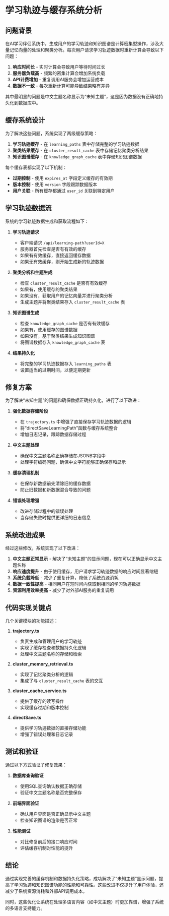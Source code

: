 # 学习轨迹与缓存系统分析

## 问题背景

在AI学习伴侣系统中，生成用户的学习轨迹和知识图谱是计算密集型操作，涉及大量记忆向量的处理和聚类分析。每次用户请求学习轨迹数据时重新计算会导致以下问题：

1. **响应时间长** - 实时计算会导致用户等待时间过长
2. **服务器负载高** - 频繁的密集计算会增加系统负载
3. **API计费增加** - 重复调用AI服务会增加运营成本
4. **数据不一致** - 每次重新计算可能导致结果略有差异

其中最明显的问题是中文主题名称显示为“未知主题”，这是因为数据没有正确地持久化到数据库中。

## 缓存系统设计

为了解决这些问题，系统实现了两级缓存策略：

1. **学习轨迹缓存** - 在 `learning_paths` 表中存储完整的学习轨迹数据
2. **聚类结果缓存** - 在 `cluster_result_cache` 表中存储记忆聚类分析结果
3. **知识图谱缓存** - 在 `knowledge_graph_cache` 表中存储知识图谱数据

每个缓存表都实现了以下机制：

- **过期控制** - 使用 `expires_at` 字段定义缓存的有效期
- **版本控制** - 使用 `version` 字段跟踪数据版本
- **用户关联** - 所有缓存都通过 `user_id` 关联到特定用户

## 学习轨迹数据流

系统的学习轨迹数据生成和获取流程如下：

1. **学习轨迹请求**
   - 客户端请求 `/api/learning-path?userId=X`
   - 服务器首先检查是否有有效的缓存
   - 如果有有效缓存，直接返回缓存数据
   - 如果无有效缓存，则开始生成新的轨迹数据

2. **聚类分析和主题生成**
   - 检查 `cluster_result_cache` 是否有有效缓存
   - 如果有，使用缓存的聚类结果
   - 如果没有，获取用户的记忆向量并进行聚类分析
   - 生成主题并将聚类结果存入 `cluster_result_cache` 表

3. **知识图谱生成**
   - 检查 `knowledge_graph_cache` 是否有有效缓存
   - 如果有，使用缓存的图谱数据
   - 如果没有，基于聚类结果生成知识图谱
   - 将图谱数据存入 `knowledge_graph_cache` 表

4. **结果持久化**
   - 将完整的学习轨迹数据存入 `learning_paths` 表
   - 设置适当的过期时间，以便定期更新

## 修复方案

为了解决“未知主题”的问题和确保数据正确持久化，进行了以下改进：

1. **强化数据存储阶段**
   - 在 `trajectory.ts` 中增强了直接保存学习轨迹数据的逻辑
   - 将“directSaveLearningPath”函数与缓存系统整合
   - 增加日志记录，跟踪数据存储过程

2. **中文主题处理**
   - 确保中文主题名称正确存储在JSONB字段中
   - 处理字符编码问题，确保中文字符能够正确保存和显示

3. **缓存清理机制**
   - 在保存新数据前先清除旧的缓存数据
   - 防止旧数据和新数据混合导致的问题

4. **错误处理增强**
   - 改进存储过程中的错误处理
   - 当存储失败时提供更详细的日志信息

## 系统改进成果

经过这些修改，系统实现了以下改进：

1. **中文主题正常显示** - 解决了“未知主题”的显示问题，现在可以正确显示中文主题名称
2. **响应速度提升** - 由于使用缓存，用户请求学习轨迹数据的响应时间显著缩短
3. **系统负载降低** - 减少了重复计算，降低了系统资源消耗
4. **数据一致性提高** - 相同用户在短时间内获取到相同的学习轨迹数据
5. **资源利用效率提高** - 减少了对外部AI服务的重复调用

## 代码实现关键点

几个关键模块的功能描述：

1. **trajectory.ts**
   - 负责生成和管理用户的学习轨迹
   - 实现了缓存检查和数据持久化逻辑
   - 处理中文主题名称的存储和检索

2. **cluster_memory_retrieval.ts**
   - 实现了记忆聚类分析的逻辑
   - 集成了与 `cluster_result_cache` 表的交互

3. **cluster_cache_service.ts**
   - 提供了缓存的读写操作
   - 实现缓存过期和版本控制

4. **directSave.ts**
   - 提供学习轨迹数据的直接存储功能
   - 增强了错误处理和日志记录

## 测试和验证

通过以下方式验证了修复效果：

1. **数据库查询验证**
   - 使用SQL查询确认数据正确存储
   - 验证中文主题名称是否完整保存

2. **前端界面验证**
   - 确认用户界面是否正确显示中文主题
   - 检查知识图谱的渲染是否正常

3. **性能测试**
   - 对比修复前后的接口响应时间
   - 评估缓存机制对性能的提升

## 结论

通过实现完善的缓存机制和数据持久化策略，成功解决了“未知主题”显示问题，提高了学习轨迹和知识图谱功能的性能和可靠性。这些改进不仅提升了用户体验，还减少了系统资源消耗和外部API调用成本。

同时，这些优化让系统在处理多语言内容（如中文主题）时更加靠谱，增强了系统的多语言支持能力。